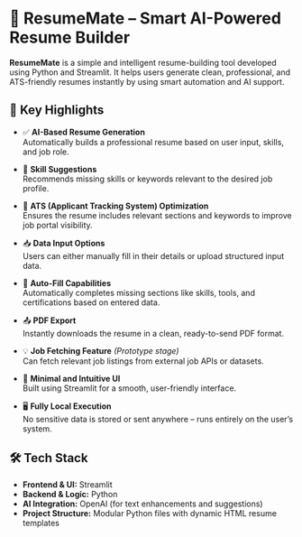 # 💼 ResumeMate – Smart AI-Powered Resume Builder

**ResumeMate** is a simple and intelligent resume-building tool developed using Python and Streamlit. It helps users generate clean, professional, and ATS-friendly resumes instantly by using smart automation and AI support.


## 🔑 Key Highlights

- ✅ **AI-Based Resume Generation**  
  Automatically builds a professional resume based on user input, skills, and job role.

- 🧠 **Skill Suggestions**  
  Recommends missing skills or keywords relevant to the desired job profile.

- 📄 **ATS (Applicant Tracking System) Optimization**  
  Ensures the resume includes relevant sections and keywords to improve job portal visibility.

- 📥 **Data Input Options**  
  Users can either manually fill in their details or upload structured input data.

- 🎯 **Auto-Fill Capabilities**  
  Automatically completes missing sections like skills, tools, and certifications based on entered data.

- 📤 **PDF Export**  
  Instantly downloads the resume in a clean, ready-to-send PDF format.

- 💡 **Job Fetching Feature** *(Prototype stage)*  
  Can fetch relevant job listings from external job APIs or datasets.

- 🧾 **Minimal and Intuitive UI**  
  Built using Streamlit for a smooth, user-friendly interface.

- 🖥️ **Fully Local Execution**  
  No sensitive data is stored or sent anywhere – runs entirely on the user’s system.


## 🛠️ Tech Stack

- **Frontend & UI:** Streamlit  
- **Backend & Logic:** Python  
- **AI Integration:** OpenAI (for text enhancements and suggestions)  
- **Project Structure:** Modular Python files with dynamic HTML resume templates
